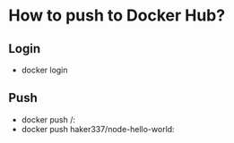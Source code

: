 # How to push to Docker Hub?

## Login

- docker login

## Push

- docker push <user-namne>/<image-name>:<tag>
- docker push haker337/node-hello-world:
